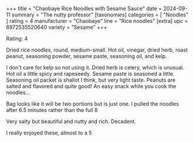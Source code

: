 +++
title = "Chaobaye Rice Noodles with Sesame Sauce"
date = 2024-09-11
summary = "The nutty professor"
[taxonomies]
categories = [ "Noodles" ]
rating = 4
manufacturer = "Chaobaye"
line = "Rice noodles"
[extra]
upc = 6972535520640
variety = "Sesame"
+++

Rating: 4

Dried rice noodles, round, medium-small.
Hot oil, vinegar, dried herb, roast peanut, seasoning powder, sesame paste, seasoning oil, and kelp.

I don't care for kelp so not using it.
Dried herb is celery, which is unusual.
Hot oil a little spicy and rapeseedy.
Sesame paste is seasoned a little.
Seasoning oil packet is shallot I think, but very light taste.
Peanuts are salted and flavored and quite good! An easy snack while you cook the noodles...

Bag looks like it will be two portions but is just one.
I pulled the noodles after 6.5 minutes rather than the full 8

Very salty but beautiful and nutty and rich.
Decadent.

I really enjoyed these, almost to a 5
